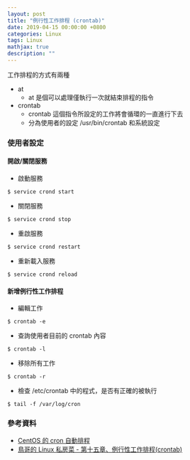 ```yaml
---
layout: post
title: "例行性工作排程 (crontab)"
date: 2019-04-15 00:00:00 +0800
categories: Linux
tags: Linux
mathjax: true
description: ""
---
```


工作排程的方式有兩種

- at
  - at 是個可以處理僅執行一次就結束排程的指令
- crontab
  - crontab 這個指令所設定的工作將會循環的一直進行下去
  - 分為使用者的設定 /usr/bin/crontab 和系統設定

### 使用者設定

#### 開啟/關閉服務

- 啟動服務

```
$ service crond start
```

- 關閉服務

```
$ service crond stop
```

- 重啟服務

```
$ service crond restart
```

- 重新載入服務

```
$ service crond reload
```

#### 新增例行性工作排程

- 編輯工作

```
$ crontab -e
```

- 查詢使用者目前的 crontab 內容

```
$ crontab -l
```

- 移除所有工作

```
$ crontab -r
```

- 檢查 /etc/crontab 中的程式，是否有正確的被執行

```
$ tail -f /var/log/cron
```

### 參考資料

- [CentOS 的 cron 自動排程](http://stackoverflow.max-everyday.com/2017/08/centos-crontab/)
- [鳥哥的 Linux 私房菜 - 第十五章、例行性工作排程(crontab)](http://linux.vbird.org/linux_basic/0430cron.php)
